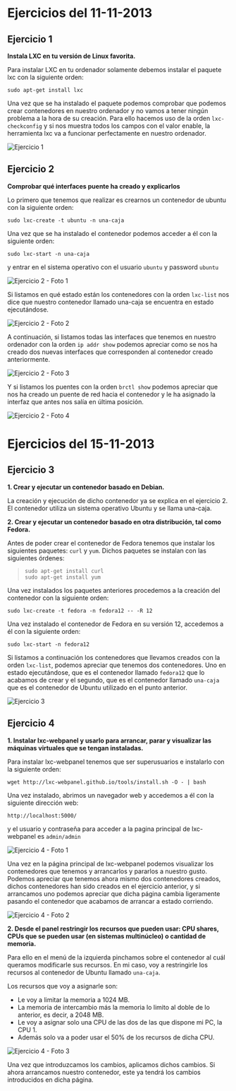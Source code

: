 # Ejercicios del 11-11-2013

## Ejercicio 1

**Instala LXC en tu versión de Linux favorita.**

Para instalar LXC en tu ordenador solamente debemos instalar el paquete lxc con la siguiente orden: 

`sudo apt-get install lxc`

Una vez que se ha instalado el paquete podemos comprobar que podemos crear contenedores en nuestro ordenador y no vamos a tener ningún problema a la hora de su creación.
Para ello hacemos uso de la orden `lxc-checkconfig` y si nos muestra todos los campos con el valor enable, la herramienta lxc va a funcionar perfectamente en nuestro ordenador. 

![Ejercicio 1](http://ubuntuone.com/3NikvArAchSbaSnVIjPOei)

## Ejercicio 2

**Comprobar qué interfaces puente ha creado y explicarlos**

Lo primero que tenemos que realizar es crearnos un contenedor de ubuntu con la siguiente orden: 

`sudo lxc-create -t ubuntu -n una-caja`

Una vez que se ha instalado el contenedor podemos acceder a él con la siguiente orden:

`sudo lxc-start -n una-caja`

y entrar en el sistema operativo con el usuario `ubuntu` y password `ubuntu`

![Ejercicio 2 - Foto 1](http://ubuntuone.com/1KLOa7LAYSb5xPujhx6mw6)

Si listamos en qué estado están los contenedores con la orden `lxc-list` nos dice que nuestro contenedor llamado una-caja se encuentra en estado ejecutándose. 

![Ejercicio 2 - Foto 2](http://ubuntuone.com/5NalEkOYeZzkld2vPIM1n3)

A continuación, si listamos todas las interfaces que tenemos en nuestro ordenador con la orden `ip addr show` 
podemos apreciar como se nos ha creado dos nuevas interfaces que corresponden al contenedor creado anteriormente. 

![Ejercicio 2 - Foto 3](http://ubuntuone.com/2q4CwnfKgO8XUNx1zOeIiX)

Y si listamos los puentes con la orden `brctl show` podemos apreciar que nos ha creado un puente de red hacia el contenedor y le ha asignado la interfaz que antes nos salía en última posición.

![Ejercicio 2 - Foto 4](http://ubuntuone.com/0xtPssPK7gpJUIQje2sVaX)

# Ejercicios del 15-11-2013

## Ejercicio 3

**1. Crear y ejecutar un contenedor basado en Debian.**

La creación y ejecución de dicho contenedor ya se explica en el ejercicio 2. El contenedor utiliza un sistema operativo Ubuntu y se llama una-caja.

**2. Crear y ejecutar un contenedor basado en otra distribución, tal como Fedora.**

Antes de poder crear el contenedor de Fedora tenemos que instalar los siguientes paquetes: `curl` y `yum`. Dichos paquetes se instalan con las siguientes órdenes:

> ```
> sudo apt-get install curl
> sudo apt-get install yum 
> ```

Una vez instalados los paquetes anteriores procedemos a la creación del contenedor con la siguiente orden:

`sudo lxc-create -t fedora -n fedora12 -- -R 12`

Una vez instalado el contenedor de Fedora en su versión 12, accedemos a él con la siguiente orden:

`sudo lxc-start -n fedora12`

Si listamos a continuación los contenedores que llevamos creados con la orden `lxc-list`, podemos apreciar que tenemos dos contenedores. 
Uno en estado ejecutándose, que es el contenedor llamado `fedora12` que lo acabamos de crear y el segundo, que es el contenedor llamado `una-caja` que es el contenedor de Ubuntu utilizado en el punto anterior.

![Ejercicio 3](http://ubuntuone.com/4unrZrSG4tNegD06Uom60V)

## Ejercicio 4

**1. Instalar lxc-webpanel y usarlo para arrancar, parar y visualizar las máquinas virtuales que se tengan instaladas.**

Para instalar lxc-webpanel tenemos que ser superusuarios e instalarlo con la siguiente orden:

`wget http://lxc-webpanel.github.io/tools/install.sh -O - | bash`

Una vez instalado, abrimos un navegador web y accedemos a él con la siguiente dirección web:

`http://localhost:5000/`

y el usuario y contraseña para acceder a la pagina principal de lxc-webpanel es `admin/admin`

![Ejercicio 4 - Foto 1](http://ubuntuone.com/2dMe6HZiTrI0vozu2KJGCO)

Una vez en la página principal de lxc-webpanel podemos visualizar los contenedores que tenemos y arrancarlos y pararlos a nuestro gusto. 
Podemos apreciar que tenemos ahora mismo dos contenedores creados, dichos contenedores han sido creados en el ejercicio anterior, y si arrancamos uno podemos apreciar que dicha página cambia ligeramente pasando el contenedor que acabamos de arrancar a estado corriendo.

![Ejercicio 4 - Foto 2](http://ubuntuone.com/4YBGYq6L5IJF2LjLEh0Kj0)

**2. Desde el panel restringir los recursos que pueden usar: CPU shares, CPUs que se pueden usar (en sistemas multinúcleo) o cantidad de memoria.**

Para ello en el menú de la izquierda pinchamos sobre el contenedor al cuál queramos modificarle sus recursos. En mi caso, voy a restringirle los recursos al contenedor de Ubuntu llamado `una-caja`. 

Los recursos que voy a asignarle son: 

* Le voy a limitar la memoria a 1024 MB.
* La memoria de intercambio más la memoria lo limito al doble de lo anterior, es decir, a 2048 MB. 
* Le voy a asignar solo una CPU de las dos de las que dispone mi PC, la CPU 1.
* Además solo va a poder usar el 50% de los recursos de dicha CPU. 

![Ejercicio 4 - Foto 3](http://ubuntuone.com/3xfxGi1EIFrQ2AWmAhFMiv)

Una vez que introduzcamos los cambios, aplicamos dichos cambios. Si ahora arrancamos nuestro contenedor, este ya tendrá los cambios introducidos en dicha página. 
